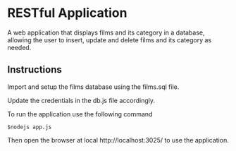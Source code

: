 # RESTful Application
A web application that displays films and its category in a database, allowing the user to insert, update and delete films and its category as needed.

## Instructions

Import and setup the films database using the films.sql file.

Update the credentials in the db.js file accordingly.

To run the application use the following command 

```
$nodejs app.js
```
Then open the browser at local http://localhost:3025/ to use the application.

